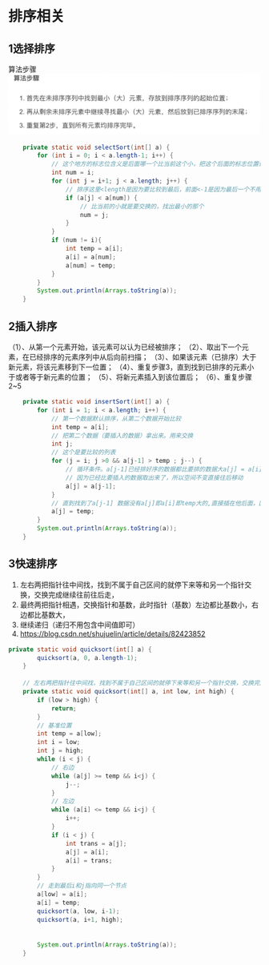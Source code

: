 # 排序相关

## 1选择排序

算法步骤
![](/技术学习流程/代码/pic/2023-04-10-14-45-22.png)
```java
    private static void selectSort(int[] a) {
        for (int i = 0; i < a.length-1; i++) {
            // 这个地方的标志位含义是后面哪一个比当前这个小，把这个后面的标志位置记录出来
            int num = i;
            for (int j = i+1; j < a.length; j++) {
                // 排序这里<length是因为要比较到最后，前面<-1是因为最后一个不用拿出来再做比较
                if (a[j] < a[num]) {
                    // 比当前的小就是要交换的，找出最小的那个
                    num = j;
                }
            }
            if (num != i){
                int temp = a[i];
                a[i] = a[num];
                a[num] = temp;
            }
        }
        System.out.println(Arrays.toString(a));
    }
```

## 2插入排序
（1）、从第一个元素开始，该元素可以认为已经被排序；
（2）、取出下一个元素，在已经排序的元素序列中从后向前扫描；
（3）、如果该元素（已排序）大于新元素，将该元素移到下一位置；
（4）、重复步骤3，直到找到已排序的元素小于或者等于新元素的位置；
（5）、将新元素插入到该位置后；
（6）、重复步骤2~5

```java
    private static void insertSort(int[] a) {
        for (int i = 1; i < a.length; i++) {
            // 第一个数据默认排序，从第二个数据开始比较
            int temp = a[i];
            // 把第二个数据（要插入的数据）拿出来。用来交换
            int j;
            // 这个是要比较的列表
            for (j = i; j >0 && a[j-1] > temp ; j--) {
                // 循环条件。a[j-1]已经排好序的数据都比要排的数据大a[j] = a[i] = temp，则一直往前找，期间，将比他大的数据往后移动一位
                // 因为已经比要插入的数据取出来了，所以空间不变直接往后移动
                a[j] = a[j-1];
            }
            // 直到找到了a[j-1] 数据没有a[j]即a[i]即temp大的,直接插在他后面，因为他后面其他数据都往后排了
            a[j] = temp;
        }
        System.out.println(Arrays.toString(a));
    }
```

## 3快速排序

1. 左右两把指针往中间找，找到不属于自己区间的就停下来等和另一个指针交换，交换完成继续往前往后走，
2. 最终两把指针相遇，交换指针和基数，此时指针（基数）左边都比基数小，右边都比基数大，
3. 继续递归（递归不用包含中间值即可）
4. https://blog.csdn.net/shujuelin/article/details/82423852

```java
private static void quicksort(int[] a) {
        quicksort(a, 0, a.length-1);
    }

    // 左右两把指针往中间找，找到不属于自己区间的就停下来等和另一个指针交换，交换完成继续往前往后走，最终两把指针相遇，交换指针和基数，此时指针（基数）左边都比基数小，右边都比基数大，继续递归（递归不用包含中间值即可）
    private static void quicksort(int[] a, int low, int high) {
        if (low > high) {
            return;
        }
        // 基准位置
        int temp = a[low];
        int i = low;
        int j = high;
        while (i < j) {
            // 右边
            while (a[j] >= temp && i<j) {
                j--;
            }
            // 左边
            while (a[i] <= temp && i<j) {
                i++;
            }
            if (i < j) {
                int trans = a[j];
                a[j] = a[i];
                a[i] = trans;
            }
        }
        // 走到最后i和j指向同一个节点
        a[low] = a[i];
        a[i] = temp;
        quicksort(a, low, i-1);
        quicksort(a, i+1, high);


        System.out.println(Arrays.toString(a));
    }
```